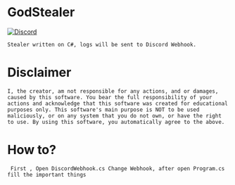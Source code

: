 # GodStealer

[![Discord](https://img.shields.io/discord/917888904751874078?color=%23000000&style=plastic?label=discord)](https://discord.gg/y9ypPXtPrz)


``Stealer written on C#, logs will be sent to Discord Webhook.``



# Disclaimer
```I, the creator, am not responsible for any actions, and or damages, caused by this software. You bear the full responsibility of your actions and acknowledge that this software was created for educational purposes only. This software's main purpose is NOT to be used maliciously, or on any system that you do not own, or have the right to use. By using this software, you automatically agree to the above.```

# How to?
``` First , Open DiscordWebhook.cs Change Webhook, after open Program.cs fill the important things```
